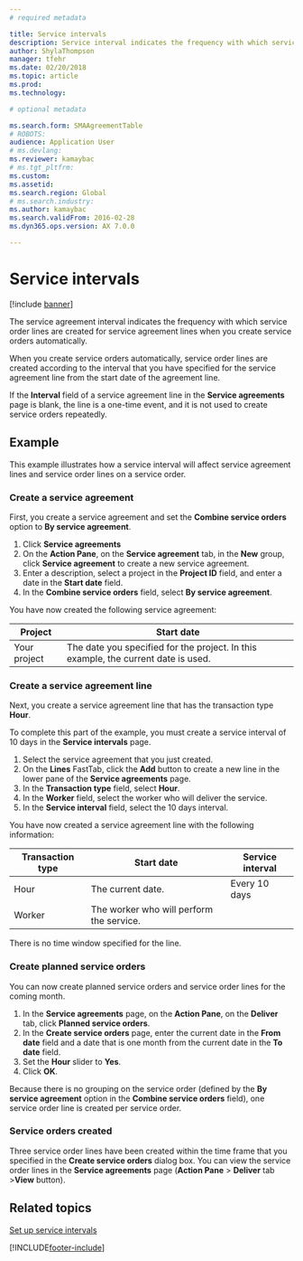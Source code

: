```yaml
---
# required metadata

title: Service intervals
description: Service interval indicates the frequency with which service order lines are created for service agreement lines when you create service orders.
author: ShylaThompson
manager: tfehr
ms.date: 02/20/2018
ms.topic: article
ms.prod: 
ms.technology: 

# optional metadata

ms.search.form: SMAAgreementTable
# ROBOTS: 
audience: Application User
# ms.devlang: 
ms.reviewer: kamaybac
# ms.tgt_pltfrm: 
ms.custom: 
ms.assetid: 
ms.search.region: Global
# ms.search.industry: 
ms.author: kamaybac
ms.search.validFrom: 2016-02-28
ms.dyn365.ops.version: AX 7.0.0

---
```


# Service intervals

[!include [banner](../includes/banner.md)]

The service agreement interval indicates the frequency with which service order lines are created for service agreement lines when you create service orders automatically.

When you create service orders automatically, service order lines are created according to the interval that you have specified for the service agreement line from the start date of the agreement line.

If the **Interval** field of a service agreement line in the **Service agreements** page is blank, the line is a one-time event, and it is not used to create service orders repeatedly.

## Example

This example illustrates how a service interval will affect service agreement lines and service order lines on a service order.

### Create a service agreement

First, you create a service agreement and set the **Combine service orders** option to **By service agreement**.

1. Click **Service agreements**
2. On the **Action Pane**, on the **Service agreement** tab, in the **New** group, click **Service agreement** to create a new service agreement.
3. Enter a description, select a project in the **Project ID** field, and enter a date in the **Start date** field.
4. In the **Combine service orders** field, select **By service agreement**.

You have now created the following service agreement:

| Project      | Start date                                                                         |
|--------------|------------------------------------------------------------------------------------|
| Your project | The date you specified for the project. In this example, the current date is used. |

### Create a service agreement line

Next, you create a service agreement line that has the transaction type **Hour**.

To complete this part of the example, you must create a service interval of 10 days in the **Service intervals** page. 

1. Select the service agreement that you just created. 
2. On the **Lines** FastTab, click the **Add** button to create a new line in the lower pane of the **Service agreements** page.
3. In the **Transaction type** field, select **Hour**.
4. In the **Worker** field, select the worker who will deliver the service.
5. In the **Service interval** field, select the 10 days interval.

You have now created a service agreement line with the following information:

| Transaction type | Start date                               | Service interval |
|------------------|------------------------------------------|------------------|
| Hour             | The current date.                        | Every 10 days    |
| Worker           | The worker who will perform the service. |                  |

There is no time window specified for the line. 

### Create planned service orders

You can now create planned service orders and service order lines for the coming month.

1. In the **Service agreements** page, on the **Action Pane**, on the **Deliver** tab, click **Planned service orders**.
2. In the **Create service orders** page, enter the current date in the **From date** field and a date that is one month from the current date in the **To date** field.
3. Set the **Hour** slider to **Yes**. 
4. Click **OK**.

Because there is no grouping on the service order (defined by the **By service agreement** option in the **Combine service orders** field), one service order line is created per service order.

### Service orders created

Three service order lines have been created within the time frame that you specified in the **Create service orders** dialog box. You can view the service order lines in the **Service agreements** page (**Action Pane** \> **Deliver** tab \>**View** button).

## Related topics

[Set up service intervals](set-up-service-intervals.md)  



[!INCLUDE[footer-include](../../includes/footer-banner.md)]